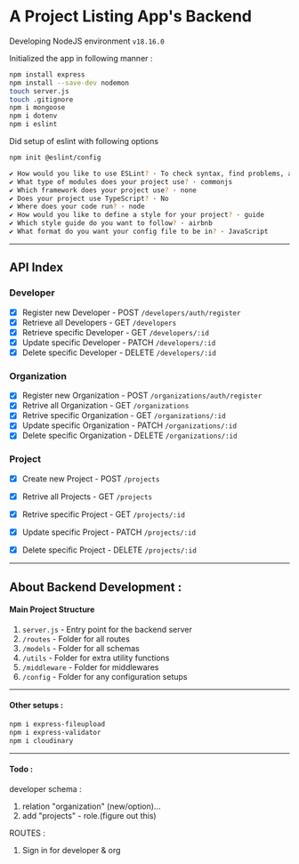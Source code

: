 # A Project Listing App's Backend

Developing NodeJS environment `v18.16.0`

Initialized the app in following manner : 

```bash
npm install express
npm install --save-dev nodemon
touch server.js
touch .gitignore
npm i mongoose
npm i dotenv
npm i eslint 
```

Did setup of eslint with following options 
```bash
npm init @eslint/config
```

```bash
✔ How would you like to use ESLint? · To check syntax, find problems, and enforce code style
✔ What type of modules does your project use? · commonjs
✔ Which framework does your project use? · none
✔ Does your project use TypeScript? · No 
✔ Where does your code run? · node
✔ How would you like to define a style for your project? · guide
✔ Which style guide do you want to follow? · airbnb
✔ What format do you want your config file to be in? · JavaScript
```

---

## API Index 

### Developer


- [x] Register new Developer - POST `/developers/auth/register`
- [x] Retrieve all Developers - GET `/developers`
- [x] Retrieve specific Developer - GET `/developers/:id`
- [x] Update specific Developer - PATCH `/developers/:id`
- [x] Delete specific Developer - DELETE `/developers/:id`

### Organization

- [x] Register new Organization - POST `/organizations/auth/register`
- [x] Retrive all Organization - GET `/organizations`
- [x] Retrive specific Organization - GET `/organizations/:id`
- [x] Update specific Organization - PATCH `/organizations/:id`
- [x] Delete specific Organization - DELETE `/organizations/:id`

### Project

- [x] Create new Project - POST `/projects`
- [x] Retrive all Projects - GET `/projects`
- [x] Retrive specific Project - GET `/projects/:id`
- [x] Update specific Project - PATCH `/projects/:id`
- [x] Delete specific Project - DELETE `/projects/:id`


---

## About Backend Development :

#### Main Project Structure 

1. `server.js` - Entry point for the backend server
2. `/routes` - Folder for all routes
3. `/models` - Folder for all schemas 
4. `/utils` - Folder for extra utility functions
5. `/middleware` - Folder for middlewares
6. `/config` - Folder for any configuration setups

---

#### Other setups :

```bash
npm i express-fileupload
npm i express-validator
npm i cloudinary
```

---

#### Todo :

developer schema :
1. relation "organization" (new/option)...
2. add "projects" - role.(figure out this)

ROUTES :

1. Sign in for developer & org

